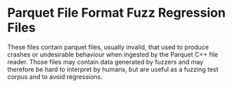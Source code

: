# Parquet File Format Fuzz Regression Files

These files contain parquet files, usually invalid, that used to produce
crashes or undesirable behaviour when ingested by the Parquet C++ file reader.
Those files may contain data generated by fuzzers and may therefore be hard
to interpret by humans, but are useful as a fuzzing test corpus and to avoid
regressions.
